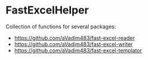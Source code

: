 # FastExcelHelper

Collection of functions for several packages:
* https://github.com/aVadim483/fast-excel-reader
* https://github.com/aVadim483/fast-excel-writer
* https://github.com/aVadim483/fast-excel-templator